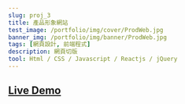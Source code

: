 ```yaml
---
slug: proj_3
title: 產品形象網站
test_image: /portfolio/img/cover/ProdWeb.jpg
banner_img: /portfolio/img/banner/ProdWeb.jpg
tags: [網頁設計, 前端程式]
description: 網頁切版
tool: Html / CSS / Javascript / Reactjs / jQuery
---
```


## [Live Demo](https://www.17buy.com.tw/EDM/Youtor.html)
